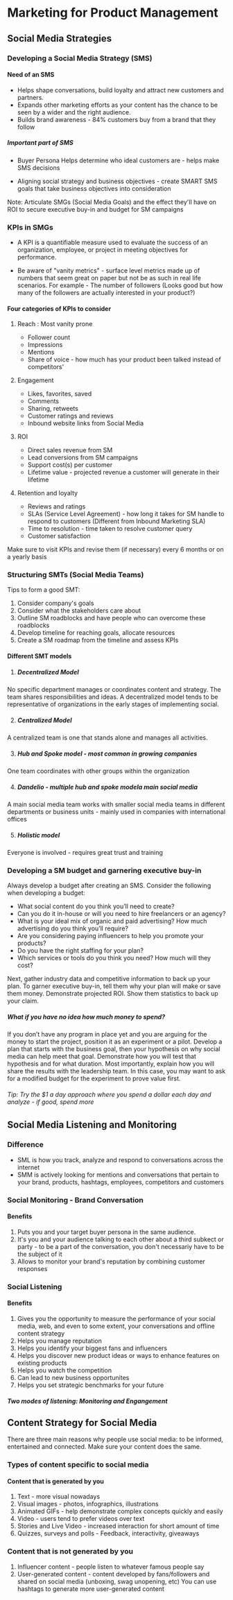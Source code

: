 # Marketing for Product Management

## Social Media Strategies 

### Developing a Social Media Strategy (SMS)

#### Need of an SMS

* Helps shape conversations, build loyalty and attract new customers and partners. 
* Expands other marketing efforts as your content has the chance to be seen by a wider and the right audience. 
* Builds brand awareness - 84% customers buy from a brand that they follow 

##### Important part of SMS 

* Buyer Persona 
Helps determine who ideal customers are - helps make SMS decisions 

* Aligning social strategy and business objectives - create SMART SMS goals that take business objectives into consideration 

Note: Articulate SMGs (Social Media Goals) and the effect they'll have on ROI to secure executive buy-in and budget for SM campaigns

### KPIs in SMGs 

* A KPI is a quantifiable measure used to evaluate the success of an organization, employee, or project in meeting objectives for performance.

* Be aware of "vanity metrics" - surface level metrics made up of numbers that seem great on paper but not be as such in real life scenarios. For example - The number of followers (Looks good but how many of the followers are actually interested in your product?)

#### Four categories of KPIs to consider

1. Reach : Most vanity prone
    * Follower count
    * Impressions
    * Mentions
    * Share of voice - how much has your product been talked instead of competitors'

2. Engagement
    * Likes, favorites, saved
    * Comments
    * Sharing, retweets
    * Customer ratings and reviews
    * Inbound website links from Social Media

3. ROI
    * Direct sales revenue from SM
    * Lead conversions from SM campaigns 
    * Support cost(s) per customer
    * Lifetime value - projected revenue a customer will generate in their lifetime 

4. Retention and loyalty
    * Reviews and ratings
    * SLAs (Service Level Agreement) - how long it takes for SM handle to respond to customers (Different from Inbound Marketing SLA)
    * Time to resolution - time taken to resolve customer query
    * Customer satisfaction

Make sure to visit KPIs and revise them (if necessary) every 6 months or on a yearly basis

### Structuring SMTs (Social Media Teams)

Tips to form a good SMT: 

1. Consider company's goals
2. Consider what the stakeholders care about
3. Outline SM roadblocks and have people who can overcome these roadblocks
4. Develop timeline for reaching goals, allocate resources
5. Create a SM roadmap from the timeline and assess KPIs

#### Different SMT models

1. ##### Decentralized Model
No specific department manages or coordinates content
and strategy. The team shares responsibilities and ideas. A decentralized model tends to be representative of organizations in the early stages of implementing social.

2. ##### Centralized Model
A centralized team is one that stands alone and manages all activities.

3. ##### Hub and Spoke model - most common in growing companies
One team coordinates with other groups within the organization

4. ##### Dandelio - multiple hub and spoke modela main social media
A main social media team works with smaller social media teams in different departments or business units - mainly used in companies with international offices

5. ##### Holistic model
Everyone is involved - requires great trust and training 

### Developing a SM budget and garnering executive buy-in

Always develop a budget after creating an SMS. 
Consider the following when developing a budget: 

* What social content do you think you’ll need to create?
* Can you do it in-house or will you need to hire freelancers or an agency?
* What is your ideal mix of organic and paid advertising? How much advertising do you think
you’ll require?
* Are you considering paying influencers to help you promote your products?
* Do you have the right staffing for your plan?
* Which services or tools do you think you need? How much will they cost?

Next, gather industry data and competitive information to back up your plan. To garner executive buy-in, tell them why your plan will make or save them money. Demonstrate projected ROI. Show them
statistics to back up your claim.

##### What if you have no idea how much money to spend? 

If you don’t have any program in place yet and you are arguing for the money to start the project,
position it as an experiment or a pilot. Develop a plan that starts with the business goal, then your
hypothesis on why social media can help meet that goal. Demonstrate how you will test that
hypothesis and for what duration. Most importantly, explain how you will share the results with the
leadership team. In this case, you may want to ask for a modified budget for the experiment to
prove value first.

###### Tip: Try the $1 a day approach where you spend a dollar each day and analyze - if good, spend more

## Social Media Listening and Monitoring

### Difference 

* SML is how you track, analyze and respond to conversations across the internet
* SMM is actively looking for mentions and conversations that pertain to your brand, products, hashtags, employees, competitors and customers

### Social Monitoring - Brand Conversation

#### Benefits

1. Puts you and your target buyer persona in the same audience. 
2. It's you and your audience talking to each other about a third subkect or party - to be a part of the conversation, you don't necessariy have to be the subject of it 
3. Allows to monitor your brand's reputation by combining customer responses

### Social Listening

#### Benefits

1. Gives you the opportunity to measure the performance of your social media, web, and even to some extent, your conversations and offline content strategy
2. Helps you manage reputation
3. Helps you identify your biggest fans and influencers
4. Helps you discover new product ideas or ways to enhance features on existing products
5. Helps you watch the competition
6. Can lead to new business opportunites
7. Helps you set strategic benchmarks for your future

##### Two modes of listening: Monitoring and Engangement

## Content Strategy for Social Media

There are three main reasons why people use social media: to be informed, entertained and connected. Make sure your content does the same. 

### Types of content specific to social media

#### Content that is generated by you

1. Text - more visual nowadays 
2. Visual images - photos, infographics, illustrations
3. Animated GIFs - help demonstrate complex concepts quickly and easily
4. Video - users tend to prefer videos over text
5. Stories and Live Video - increased interaction for short amount of time
6. Quizzes, surveys and polls - Feedback, interactivity, giveaways 

### Content that is not generated by you

1. Influencer content - people listen to whatever famous people say
2. User-generated content - content developed by fans/followers and shared on social media (unboxing, swag unopening, etc)
You can use hashtags to generate more user-generated content 